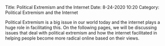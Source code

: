 Title: Political Extremism and the Internet
Date: 8-24-2020 10:20
Category: Political Extremism and the Internet

Political Extremism is a big issue in our world today and the internet plays a huge role in facilitating this.
On the following pages, we will be discussing issues that deal with political extremism and how the internet facilitated in helping people become more radical online based on their views.
